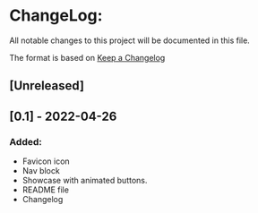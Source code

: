 # ChangeLog:
All notable changes to this project will be documented in this file.

The format is based on [Keep a Changelog](https://keepachangelog.com/en/1.0.0/)

## [Unreleased]

## [0.1] - 2022-04-26
### Added:
- Favicon icon
- Nav block
- Showcase with animated buttons.
- README file
- Changelog